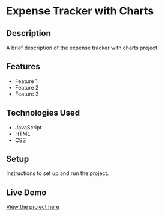 # Expense Tracker with Charts

## Description

A brief description of the expense tracker with charts project.

## Features

- Feature 1
- Feature 2
- Feature 3

## Technologies Used

- JavaScript
- HTML
- CSS

## Setup

Instructions to set up and run the project.

## Live Demo

[View the project here](https://deepakkumar55.github.io/200-JAVASCRIPT-PROJECT/63-63-expense_tracker_with_charts/)
